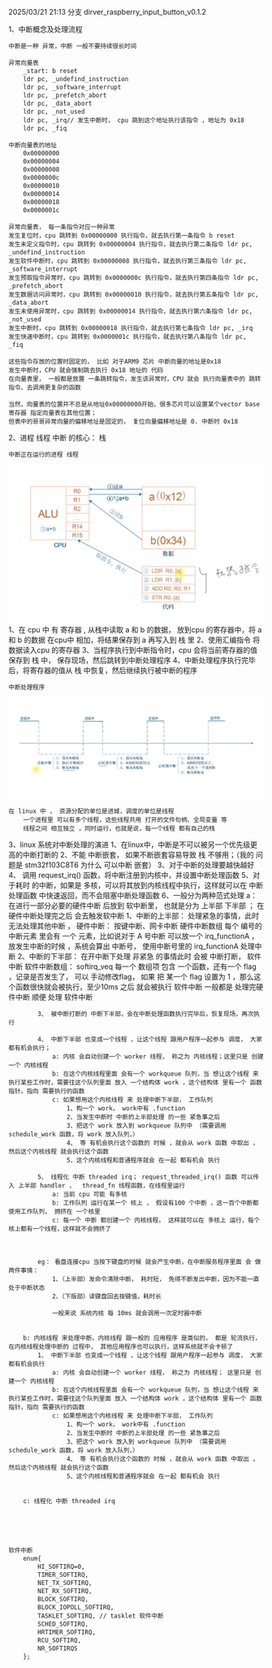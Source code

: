 2025/03/21 21:13
    分支
        dirver_raspberry_input_button_v0.1.2

1、中断概念及处理流程

    中断是一种 异常，中断 一般不要持续很长时间
    
    异常向量表
        _start: b reset
        ldr pc, _undefind_instruction
        ldr pc, _software_interrupt
        ldr pc, _prefetch_abort
        ldr pc, _data_abort
        ldr pc, _not_used
        ldr pc, _irq// 发生中断时， cpu 跳到这个地址执行该指令 ，地址为 0x18
        ldr pc, _fiq

    中断向量表的地址
        0x00000000
        0x00000004
        0x00000008
        0x0000000c
        0x00000010
        0x00000014
        0x00000018
        0x0000001c

    异常向量表， 每一条指令对应一种异常
    发生复位时，cpu 跳转到 0x00000000 执行指令，就去执行第一条指令 b reset
    发生未定义指令时，cpu 跳转到 0x00000004 执行指令，就去执行第二条指令 ldr pc, _undefind_instruction
    发生软件中断时，cpu 跳转到 0x00000008 执行指令，就去执行第三条指令 ldr pc, _software_interrupt
    发生预取指令异常时，cpu 跳转到 0x0000000c 执行指令，就去执行第四条指令 ldr pc, _prefetch_abort
    发生数据访问异常时，cpu 跳转到 0x00000010 执行指令，就去执行第五条指令 ldr pc, _data_abort
    发生未使用异常时，cpu 跳转到 0x00000014 执行指令，就去执行第六条指令 ldr pc, _not_used
    发生中断时，cpu 跳转到 0x00000018 执行指令，就去执行第七条指令 ldr pc, _irq
    发生快速中断时，cpu 跳转到 0x0000001c 执行指令，就去执行第八条指令 ldr pc, _fiq

    这些指令存放的位置时固定的， 比如 对于ARM9 芯片 中断向量的地址是0x18
    发生中断时，CPU 就会强制跳去执行 0x18 地址的 代码
    在向量表里， 一般都是放置 一条跳转指令，发生该异常时，CPU 就会 执行向量表中的 跳转指令，去调用更复杂的函数

    当然，向量表的位置并不总是从地址0x00000000开始，很多芯片可以设置某个vector base寄存器 指定向量表在其他位置；
    但表中的哥哥异常向量的偏移地址是固定的， 复位向量偏移地址是 0. 中断时 0x18







2、进程 线程 中断 的核心： 栈

    中断正在运行的进程 线程
![20执行程序的过程](./cpu%20执行程序的过程.png)
    1、在 cpu 中 有 寄存器 , 从栈中读取 a 和 b 的数据， 放到cpu 的寄存器中，将 a 和 b 的数据 在cpu中 相加，将结果保存到 a 再写入到 栈 里
    2、使用汇编指令 将数据读入cpu 的寄存器
    3、当程序执行到中断指令时，cpu 会将当前寄存器的值保存到 栈 中， 保存现场，然后跳转到中断处理程序
    4、中断处理程序执行完毕后，将寄存器的值从 栈 中恢复，然后继续执行被中断的程序


    中断处理程序
![20执行程序的过程](./程序中断执行过程.png)





    在 linux 中 ， 资源分配的单位是进城，调度的单位是线程
        一个进程里 可以有多个线程，这些线程共用 打开的文件句柄、全局变量 等
        线程之间 相互独立 ，同时运行，也就是说，每一个线程 都有自己的栈




3、linux 系统对中断处理的演进
    1、在linux中，中断是不可以被另一个优先级更高的中断打断的
    2、不能 中断嵌套， 如果不断嵌套容易导致 栈 不够用；（我的 问题是 stm32f103C8T6 为什么 可以中断 嵌套）
    3、对于中断的处理要越快越好
    4、 调用 request_irq() 函数，将中断注册到内核中，并设置中断处理函数
    5、对于耗时 的中断，如果是 多核，可以将其放到内核线程中执行，这样就可以在 中断处理函数 中快速返回，而不会阻塞中断处理函数
    6、一般分为两种范式处理
        a：在进行一部分必要的硬件中断 后放到 软中断里， 也就是分为 上半部 下半部 ； 在硬件中断处理完之后 会去触发软中断
            1、中断的上半部： 处理紧急的事情，此时无法处理其他中断 ， 硬件中断： 按键中断、网卡中断
                硬件中断数组
                    每个 编号的 中断元素 里会有 一个 元素，比如说对于 A 号中断 可以放一个 irq_functionA ，放发生中断的时候 ，系统会算出 中断号， 使用中断号里的 irq_functionA 处理中断
            2、中断的下半部： 在开中断下处理 非紧急 的事情此时 会被 中断打断， 软件中断
                软件中断数组： softirq_veq 
                    每一个 数组项 包含 一个函数，还有一个 flag ，记录是否发生了， 可以 手动修改flag， 如果 把 某一个 flag 设置为 1 ，那么这个函数很快就会被执行，至少10ms 之后 就会被执行
                    软件中断 一般都是 处理完硬件中断 顺便 处理 软件中断
                    
            3、 被中断打断的 中断下半部，会在中断处理函数执行完毕后，恢复现场，再次执行

            4、 中断下半部 也变成一个线程 ，让这个线程 跟用户程序一起参与 调度， 大家都有机会执行；
                a: 内核 会自动创建一个 worker 线程， 称之为 内核线程；这里只是 创建一个 内核线程
                b: 在这个内核线程里面 会有一个 workqueue 队列，当 想让这个线程 来执行某些工作时，需要往这个队列里面 放入 一个结构体 work ，这个结构体 里有一个 函数指针，指向 需要执行的函数
                c: 如果想用这个内核线程 来 处理中断下半部， 工作队列
                    1、构一个 work， work中有 .function
                    2、当发生中断时 中断的上半部处理 的一些 紧急事之后
                    3、把这个 work 放入到 workqueue 队列中 （需要调用 schedule_work 函数，将 work 放入队列，）
                    4、 等 有机会执行这个函数的 时候 ，就会从 work 函数 中取出 ，然后这个内核线程 就会执行这个函数
                    5、这个内核线程和普通程序就会 在一起 都有机会 执行
            
            5、 线程化 中断 threaded irq； request_threaded_irq() 函数 可以传入 上半部 handler ，  thread_fn 线程函数，在线程里运行 
                a: 当前 cpu 可能 有多核
                b: 工作队列 运行在某一个 核上 ， 假设有100 个中断 ，这一百个中断都使用工作队列， 拥挤在 一个核里
                c: 每一个 中断 都创建一个 内核线程， 这样就可以在 多核上 运行，每个核上都有一个线程，这样就不会拥挤了



            eg： 看盘连接cpu 当按下键盘的时候 就会产生中断，在中断服务程序里面 会 做两件事情：
                1、（上半部）发命令清除中断， 耗时短， 免得不断发出中断，因为不能一直 处于中断状态
                2、（下版部）读键盘回去按键值，耗时长

                一般来说 系统内核 每 10ms 就会调用一次定时器中断

        
        b: 内核线程 来处理中断，内核线程 跟一般的 应用程序 是类似的， 都是 轮流执行，在内核线程处理中断的 过程中， 其他应用程序也可以执行，这样系统就不会卡顿了
            1、 中断下半部 也变成一个线程 ，让这个线程 跟用户程序一起参与 调度， 大家都有机会执行
                a: 内核 会自动创建一个 worker 线程， 称之为 内核线程； 这里只是 创建一个 内核线程
                b: 在这个内核线程里面 会有一个 workqueue 队列，当 想让这个线程 来执行某些工作时，需要往这个队列里面 放入 一个结构体 work ，这个结构体 里有一个 函数指针，指向 需要执行的函数
                c: 如果想用这个内核线程 来 处理中断下半部， 工作队列
                    1、构一个 work， work中有 .function
                    2、当发生中断时 中断的上半部处理 的一些 紧急事之后
                    3、把这个 work 放入到 workqueue 队列中 （需要调用 schedule_work 函数，将 work 放入队列，）
                    4、 等 有机会执行这个函数的 时候 ，就会从 work 函数 中取出 ，然后这个内核线程 就会执行这个函数
                    5、这个内核线程和普通程序就会 在一起 都有机会 执行
        

        c: 线程化 中断 threaded irq

 



    软件中断
        enum{
            HI_SOFTIRQ=0,
            TIMER_SOFTIRQ,
            NET_TX_SOFTIRQ,
            NET_RX_SOFTIRQ,
            BLOCK_SOFTIRQ,
            BLOCK_IOPOLL_SOFTIRQ,
            TASKLET_SOFTIRQ, // tasklet 软件中断
            SCHED_SOFTIRQ,
            HRTIMER_SOFTIRQ,
            RCU_SOFTIRQ,
            NR_SOFTIRQS
        };
